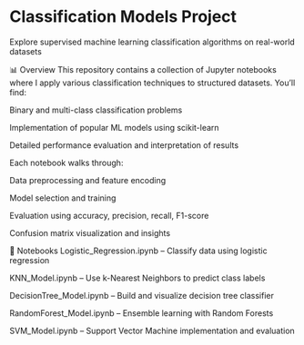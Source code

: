 # Classification Models Project
Explore supervised machine learning classification algorithms on real-world datasets

📊 Overview
This repository contains a collection of Jupyter notebooks where I apply various classification techniques to structured datasets. You’ll find:

Binary and multi-class classification problems

Implementation of popular ML models using scikit-learn

Detailed performance evaluation and interpretation of results

Each notebook walks through:

Data preprocessing and feature encoding

Model selection and training

Evaluation using accuracy, precision, recall, F1-score

Confusion matrix visualization and insights

🧪 Notebooks
Logistic_Regression.ipynb – Classify data using logistic regression

KNN_Model.ipynb – Use k-Nearest Neighbors to predict class labels

DecisionTree_Model.ipynb – Build and visualize decision tree classifier

RandomForest_Model.ipynb – Ensemble learning with Random Forests

SVM_Model.ipynb – Support Vector Machine implementation and evaluation

